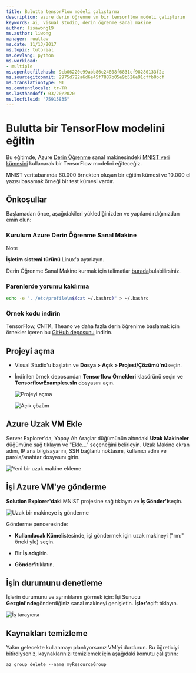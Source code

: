 ```yaml
---
title: Bulutta tensorFlow modeli çalıştırma
description: azure derin öğrenme vm bir tensorflow modeli çalıştırın
keywords: ai, visual studio, derin öğrenme sanal makine
author: lisawong19
ms.author: liwong
manager: routlaw
ms.date: 11/13/2017
ms.topic: tutorial
ms.devlang: python
ms.workload:
- multiple
ms.openlocfilehash: 9cb06220c99abb86c24808f6831cf98280133f2e
ms.sourcegitcommit: 2975d722a6d6e45f7887b05e9b526e91cffb0bcf
ms.translationtype: MT
ms.contentlocale: tr-TR
ms.lasthandoff: 03/20/2020
ms.locfileid: "75915835"
---
```

# <a name="train-a-tensorflow-model-in-the-cloud"></a>Bulutta bir TensorFlow modelini eğitin

Bu eğitimde, Azure [Derin Öğrenme](/azure/machine-learning/data-science-virtual-machine/deep-learning-dsvm-overview) sanal makinesindeki [MNIST veri kümesini](http://yann.lecun.com/exdb/mnist/) kullanarak bir TensorFlow modelini eğiteceğiz.

MNIST veritabanında 60.000 örnekten oluşan bir eğitim kümesi ve 10.000 el yazısı basamak örneği bir test kümesi vardır.

## <a name="prerequisites"></a>Önkoşullar
Başlamadan önce, aşağıdakileri yüklediğinizden ve yapılandırdığınızdan emin olun:

### <a name="setup-azure-deep-learning-virtual-machine"></a>Kurulum Azure Derin Öğrenme Sanal Makine

> [!NOTE]
> **İşletim sistemi türünü** Linux'a ayarlayın.

Derin Öğrenme Sanal Makine kurmak için talimatlar [burada](/azure/machine-learning/data-science-virtual-machine/provision-deep-learning-dsvm)bulabilirsiniz.

### <a name="remove-comment-in-parens"></a>Parenlerde yorumu kaldırma

```bash
echo -e ". /etc/profile\n$(cat ~/.bashrc)" > ~/.bashrc
```

### <a name="download-sample-code"></a>Örnek kodu indirin

TensorFlow, CNTK, Theano ve daha fazla derin öğrenime başlamak için örnekler içeren bu [GitHub deposunu](https://github.com/Microsoft/samples-for-ai) indirin.

## <a name="open-project"></a>Projeyi açma

- Visual Studio'u başlatın ve **Dosya > Açık > Projesi/Çözümü'nü**seçin.

- İndirilen örnek deposundan **Tensorflow Örnekleri** klasörünü seçin ve **TensorflowExamples.sln** dosyasını açın.

   ![Projeyi açma](media/tensorflow-local/open-project.png)

   ![Açık çözüm](media/tensorflow-local/open-solution.png)

## <a name="add-azure-remote-vm"></a>Azure Uzak VM Ekle

Server Explorer'da, Yapay Ah Araçlar düğümünün altındaki **Uzak Makineler** düğümüne sağ tıklayın ve "Ekle..." seçeneğini belirleyin. Uzak Makine ekran adını, IP ana bilgisayarını, SSH bağlantı noktasını, kullanıcı adını ve parola/anahtar dosyasını girin.

![Yeni bir uzak makine ekleme](media/tensorflow-vm/add-remote-vm.png)

## <a name="submit-job-to-azure-vm"></a>İşi Azure VM'ye gönderme
**Solution Explorer'daki** MNIST projesine sağ tıklayın ve **İş Gönder'i**seçin.

![Uzak bir makineye iş gönderme](media/tensorflow-vm/job-submission.png)

Gönderme penceresinde:

- **Kullanılacak Küme**listesinde, işi göndermek için uzak makineyi ("rm:" öneki yle) seçin.

- Bir **İş adı**girin.

- **Gönder'i**tıklatın.

## <a name="check-status-of-job"></a>İşin durumunu denetleme
İşlerin durumunu ve ayrıntılarını görmek için: İşi Sunucu **Gezgini'nde**gönderdiğiniz sanal makineyi genişletin. **İşler'e**çift tıklayın.

![İş tarayıcısı](media/tensorflow-vm/job-browser.png)

## <a name="clean-up-resources"></a>Kaynakları temizleme

Yakın gelecekte kullanmayı planlıyorsanız VM'yi durdurun. Bu öğreticiyi bitirdiyseniz, kaynaklarınızı temizlemek için aşağıdaki komutu çalıştırın:

```azurecli-interactive
az group delete --name myResourceGroup
```
